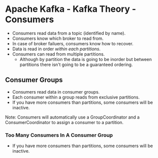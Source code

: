# Apache Kafka - Kafka Theory - Consumers

- Consumers read data from a topic (identified by name).
- Consumers know which broker to read from.
- In case of broker failuers, consumers know how to recover.
- Data is read in order *within each partitions*.
- Consumers can read from multiple partitions.
  - Although by partition the data is going to be inorder but between partitions there isn't going to be a guaranteed ordering.
  
## Consumer Groups

- Consumers read data in consumer groups.
- Each consumer within a group reads from exclusive partitions.
- If you have more consumers than partitions, some consumers will be inactive.

Note: Consumers will automatically use a GroupCoordinator and a ConsumerCoordinator to assign a consumer to a partition.

### Too Many Consumers In A Consumer Group

- If you have more consumers than partitions, some consumers will be inactive.

